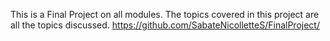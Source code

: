 This is a Final Project on all modules. The topics covered in this project are all the topics discussed. https://github.com/SabateNicolletteS/FinalProject/
